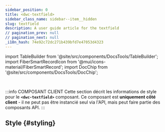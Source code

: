 ```yaml
---
sidebar_position: 0
title: <dwc-textfield>
sidebar_class_name: sidebar--item__hidden
slug: textfield
description: A user guide article for the textfield
// pagination_prev: null
// pagination_next: null
_i18n_hash: 74e92c72dc271b439bfd7e47053d4323
---
```

import TableBuilder from '@site/src/components/DocsTools/TableBuilder';
import FiberSmartRecordIcon from '@mui/icons-material/FiberSmartRecord';
import DocChip from '@site/src/components/DocsTools/DocChip';

<DocChip chip='shadow' />

<br />

:::info COMPOSANT CLIENT
Cette section décrit les informations de style pour le **`<dwc-textfield>`** composant. Ce composant est **uniquement côté client** - il ne peut pas être instancié seul via l'API, mais peut faire partie des composants API.
:::

## Style {#styling}

<TableBuilder name="dwc-textfield" clientComponent />

